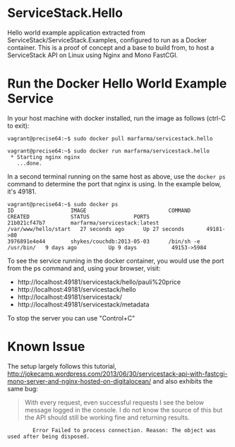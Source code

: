 ServiceStack.Hello
==================

Hello world example application extracted from ServiceStack/ServiceStack.Examples, configured to run as a Docker container.  This is a proof of concept and a base to build from, to host a ServiceStack API on Linux using Nginx and Mono FastCGI.

Run the Docker Hello World Example Service
==========================================

In your host machine with docker installed, run the image as follows (ctrl-C to exit):

    vagrant@precise64:~$ sudo docker pull marfarma/servicestack.hello

    vagrant@precise64:~$ sudo docker run marfarma/servicestack.hello
     * Starting nginx nginx
       ...done.

In a second terminal running on the same host as above, use the `docker ps` command to determine the port that nginx is using.  In the example below, it's 49181.

    vagrant@precise64:~$ sudo docker ps
    ID                  IMAGE                          COMMAND                CREATED             STATUS              PORTS
    21b021cf47b7        marfarma/servicestack:latest   /var/www/hello/start   27 seconds ago      Up 27 seconds       49181->80
    3976891e4e44        shykes/couchdb:2013-05-03      /bin/sh -e /usr/bin/   9 days ago          Up 9 days           49153->5984

To see the service running in the docker container, you would use the port from the ps command and, using your browser, visit:

 - http://localhost:49181/servicestack/hello/pauli%20price
 - http://localhost:49181/servicestack/hello
 - http://localhost:49181/servicestack/
 - http://localhost:49181/servicestack/metadata
 
To stop the server you can use "Control+C"

Known Issue
===========

The setup largely follows this tutorial, http://jokecamp.wordpress.com/2013/06/30/servicestack-api-with-fastcgi-mono-server-and-nginx-hosted-on-digitalocean/ and also exhibits the same bug:

> With every request, even successful requests I see the below message logged in the console. I do not know the source of this but the API should still be working fine and returning results.

            Error Failed to process connection. Reason: The object was used after being disposed.

 
